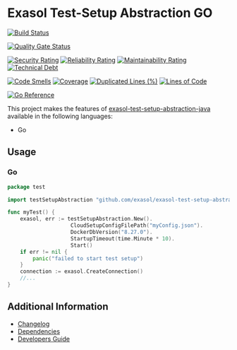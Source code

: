 # Exasol Test-Setup Abstraction GO

[![Build Status](https://github.com/exasol/exasol-test-setup-abstraction-server/actions/workflows/ci-build.yml/badge.svg)](https://github.com/exasol/exasol-test-setup-abstraction-server/actions/workflows/ci-build.yml)

[![Quality Gate Status](https://sonarcloud.io/api/project_badges/measure?project=com.exasol%3Aexasol-test-setup-abstraction-server&metric=alert_status)](https://sonarcloud.io/dashboard?id=com.exasol%3Aexasol-test-setup-abstraction-server)

[![Security Rating](https://sonarcloud.io/api/project_badges/measure?project=com.exasol%3Aexasol-test-setup-abstraction-server&metric=security_rating)](https://sonarcloud.io/dashboard?id=com.exasol%3Aexasol-test-setup-abstraction-server)
[![Reliability Rating](https://sonarcloud.io/api/project_badges/measure?project=com.exasol%3Aexasol-test-setup-abstraction-server&metric=reliability_rating)](https://sonarcloud.io/dashboard?id=com.exasol%3Aexasol-test-setup-abstraction-server)
[![Maintainability Rating](https://sonarcloud.io/api/project_badges/measure?project=com.exasol%3Aexasol-test-setup-abstraction-server&metric=sqale_rating)](https://sonarcloud.io/dashboard?id=com.exasol%3Aexasol-test-setup-abstraction-server)
[![Technical Debt](https://sonarcloud.io/api/project_badges/measure?project=com.exasol%3Aexasol-test-setup-abstraction-server&metric=sqale_index)](https://sonarcloud.io/dashboard?id=com.exasol%3Aexasol-test-setup-abstraction-server)

[![Code Smells](https://sonarcloud.io/api/project_badges/measure?project=com.exasol%3Aexasol-test-setup-abstraction-server&metric=code_smells)](https://sonarcloud.io/dashboard?id=com.exasol%3Aexasol-test-setup-abstraction-server)
[![Coverage](https://sonarcloud.io/api/project_badges/measure?project=com.exasol%3Aexasol-test-setup-abstraction-server&metric=coverage)](https://sonarcloud.io/dashboard?id=com.exasol%3Aexasol-test-setup-abstraction-server)
[![Duplicated Lines (%)](https://sonarcloud.io/api/project_badges/measure?project=com.exasol%3Aexasol-test-setup-abstraction-server&metric=duplicated_lines_density)](https://sonarcloud.io/dashboard?id=com.exasol%3Aexasol-test-setup-abstraction-server)
[![Lines of Code](https://sonarcloud.io/api/project_badges/measure?project=com.exasol%3Aexasol-test-setup-abstraction-server&metric=ncloc)](https://sonarcloud.io/dashboard?id=com.exasol%3Aexasol-test-setup-abstraction-server)

[![Go Reference](https://pkg.go.dev/badge/github.com/exasol/exasol-test-setup-abstraction-server/go-client.svg)](https://pkg.go.dev/github.com/exasol/exasol-test-setup-abstraction-server/go-client)

This project makes the features
of [exasol-test-setup-abstraction-java](https://github.com/exasol/exasol-test-setup-abstraction-java/) available in the
following languages:

* Go

## Usage

### Go

```go
package test

import testSetupAbstraction "github.com/exasol/exasol-test-setup-abstraction-server/go-client"

func myTest() {
	exasol, err := testSetupAbstraction.New().
                    CloudSetupConfigFilePath("myConfig.json").
                    DockerDbVersion("8.27.0").
                    StartupTimeout(time.Minute * 10).
                    Start()
	if err != nil {
		panic("failed to start test setup")
	}
	connection := exasol.CreateConnection()
	//...
}
```

## Additional Information

* [Changelog](doc/changes/changelog.md)
* [Dependencies](dependencies.md)
* [Developers Guide](doc/developers_guide/developers_guide.md)
